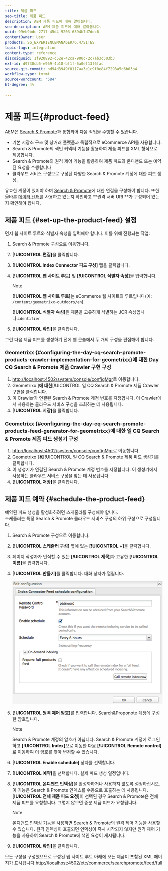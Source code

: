```yaml
---
title: 제품 피드
seo-title: 제품 피드
description: AEM 제품 피드에 대해 알아봅니다.
seo-description: AEM 제품 피드에 대해 알아봅니다.
uuid: 99eb9bdc-2717-45d4-9203-6394b7d7ddc6
contentOwner: User
products: SG_EXPERIENCEMANAGER/6.4/SITES
topic-tags: integration
content-type: reference
discoiquuid: 1f920892-c52e-42ca-900c-2c7ab3c503b3
exl-id: d9730cb5-e969-4b18-bf1f-6a0ef13f6fac
source-git-commit: bd94d3949f0117aa3e1c9f0e84f7293a5d6b03b4
workflow-type: tm+mt
source-wordcount: '584'
ht-degree: 4%

---
```


# 제품 피드{#product-feed}

AEM은 [Search &amp; Promote](https://www.adobe.com/solutions/testing-targeting/searchandpromote.html)과 통합되어 다음 작업을 수행할 수 있습니다.

* 기본 저장소 구조 및 상거래 플랫폼과 독립적으로 eCommerce API를 사용합니다.
* Search &amp; Promote의 색인 커넥터 기능을 활용하여 제품 피드를 XML 형식으로 제공합니다.
* Search &amp; Promote의 원격 제어 기능을 활용하여 제품 피드의 온디맨드 또는 예약된 요청을 수행합니다
* 클라우드 서비스 구성으로 구성된 다양한 Search &amp; Promote 계정에 대한 피드 생성.

유효한 계정이 있어야 하며 [Search &amp; Promote](/help/sites-administering/search-and-promote.md#configuring-the-connection-to-search-promote)에 대한 연결을 구성해야 합니다. 또한 올바른 [데이터 센터](/help/sites-administering/search-and-promote.md#configuring-the-data-center)를 사용하고 있는지 확인하고 **원격 서버 URI **가 구성되어 있는지 확인해야 합니다.

## 제품 피드 {#set-up-the-product-feed} 설정

먼저 웹 사이트 루트와 식별자 속성을 입력해야 합니다. 이를 위해 진행되는 작업:

1. Search &amp; Promote 구성으로 이동합니다.
1. **[!UICONTROL 편집]**&#x200B;을 클릭합니다. 
1. **[!UICONTROL Index Connector 피드 구성]** 탭을 클릭합니다.
1. **[!UICONTROL 웹 사이트 루트]** 및 **[!UICONTROL 식별자 속성]**&#x200B;을 입력합니다.

   >[!NOTE]
   >
   >**[!UICONTROL 웹 사이트 루트]**&#x200B;는 eCommerce 웹 사이트의 루트입니다(예: `/content/geometrixx-outdoors/en`).
   >
   >**[!UICONTROL 식별자 속성]**&#x200B;은 제품을 고유하게 식별하는 JCR 속성입니다.`identifier`

1. **[!UICONTROL 확인]**&#x200B;을 클릭합니다.

그런 다음 제품 피드를 생성하기 전에 웹 콘솔에서 두 개의 구성을 편집해야 합니다.

### Geometrixx {#configuring-the-day-cq-search-promote-products-crawler-implementation-for-geometrixx}에 대한 Day CQ Search &amp; Promote 제품 Crawler 구현 구성

1. [http://localhost:4502/system/console/configMgr](http://localhost:4502/system/console/configMgr)로 이동합니다.
1. Geometrixx ]**에 대한**[!UICONTROL &#x200B;일 CQ Search &amp; Promote 제품 Crawler 구현을 클릭합니다.
1. 이 Crawler가 연결된 Search &amp; Promote 계정 번호를 지정합니다. 이 Crawler에서 사용하는 클라우드 서비스 구성을 조회하는 데 사용됩니다.
1. **[!UICONTROL 저장]**&#x200B;을 클릭합니다.

### Geometrixx {#configuring-the-day-cq-search-promote-products-feed-generator-for-geometrixx}에 대한 일 CQ Search &amp; Promote 제품 피드 생성기 구성

1. [http://localhost:4502/system/console/configMgr](http://localhost:4502/system/console/configMgr)로 이동합니다.
1. Geometrixx ]**용**[!UICONTROL &#x200B;일 CQ Search &amp; Promote 제품 피드 생성기를 클릭합니다.
1. 이 생성기가 연결된 Search &amp; Promote 계정 번호를 지정합니다. 이 생성기에서 사용하는 클라우드 서비스 구성을 찾는 데 사용됩니다.
1. **[!UICONTROL 저장]**&#x200B;을 클릭합니다.

## 제품 피드 예약 {#schedule-the-product-feed}

예약된 피드 생성을 활성화하려면 스케줄러를 구성해야 합니다.\
스케줄러는 특정 Search &amp; Promote 클라우드 서비스 구성의 하위 구성으로 구성됩니다.

1. Search &amp; Promote 구성으로 이동합니다.
1. **[!UICONTROL 스케줄러 구성]** 옆에 있는 **[!UICONTROL +]**&#x200B;을 클릭합니다.
1. 페이지 작성자가 인식할 수 있는 **[!UICONTROL 제목]**&#x200B;과 고유한 **[!UICONTROL 이름]**&#x200B;을 입력합니다.
1. **[!UICONTROL 만들기]**&#x200B;를 클릭합니다. 대화 상자가 열립니다.

   ![chlimage_1-108](assets/chlimage_1-108.png)

1. **[!UICONTROL 원격 제어 암호]**&#x200B;를 입력합니다. Search&amp;Proponote 계정에 구성한 암호입니다.

   >[!NOTE]
   >
   >Search &amp; Promote 계정의 암호가 아닙니다. Search &amp; Promote 계정에 로그인하고 **[!UICONTROL Index]**&#x200B;으로 이동한 다음 **[!UICONTROL Remote control]**&#x200B;로 이동하여 이 암호를 찾아 변경할 수 있습니다.

1. **[!UICONTROL Enable schedule]** 상자를 선택합니다.
1. **[!UICONTROL 예약]**&#x200B;을 선택합니다. 실제 피드 생성 일정입니다.
1. **[!UICONTROL 온디맨드 인덱싱]**&#x200B;을 활성화하거나 사용하지 않도록 설정하십시오. 이 기능은 Search &amp; Promote 인덱스를 수동으로 호출하는 데 사용됩니다. **[!UICONTROL 전체 제품 피드 요청]**&#x200B;이 선택된 경우 Search &amp; Promote은 전체 제품 피드를 요청합니다. 그렇지 않으면 증분 제품 피드가 요청됩니다.

   >[!NOTE]
   >
   >온디맨드 인덱싱 기능을 사용하면 Search &amp; Promote의 원격 제어 기능을 사용할 수 있습니다. 원격 인덱싱이 호출되면 인덱싱이 즉시 시작되지 않지만 원격 제어 기능을 사용하여 Search &amp; Promote에 색인 요청이 게시됩니다.

1. **[!UICONTROL 확인]**&#x200B;을 클릭합니다.

모든 구성을 구성했으므로 구성된 웹 사이트 루트 아래에 모든 제품이 포함된 XML 페이지가 표시됩니다.[http://localhost:4502/etc/commerce/searchpromote/feed/full](http://localhost:4502/etc/commerce/searchpromote/feed/full)
